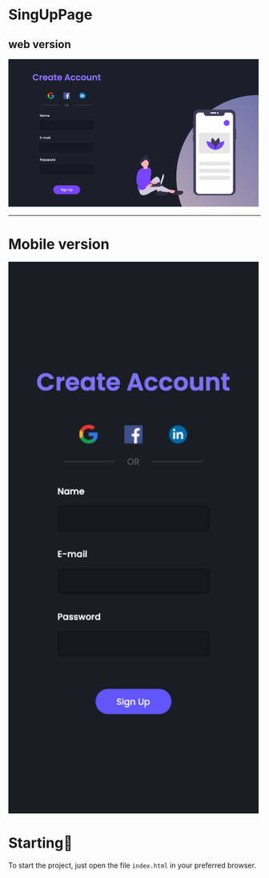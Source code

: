 # SingUpPage

## web version

<img src="./singUpPage/assets/final.png" width="500px">

<hr/>

# Mobile version

<img src="./singUpPage/assets/final-mobile.png" width="500px">

# Starting🚀

To start the project, just open the file `index.html` in your preferred browser.
